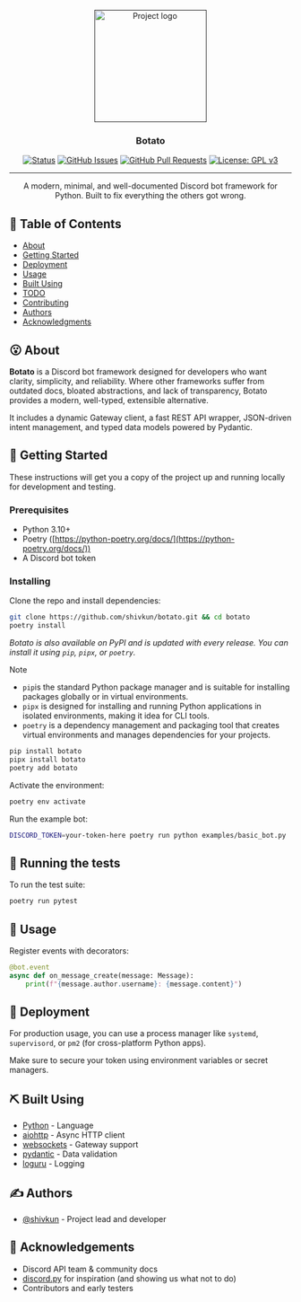 <p align="center">
  <a href="" rel="noopener">
    <img width=200px height=200px src="https://i.imgur.com/J2NT0Vd.png" alt="Project logo">
  </a>
</p>

<h3 align="center">Botato</h3>

<div align="center">

[![Status](https://img.shields.io/badge/status-active-success.svg)]()
[![GitHub Issues](https://img.shields.io/github/issues/shivkun/botato.svg)](https://github.com/shivkun/botato/issues)
[![GitHub Pull Requests](https://img.shields.io/github/issues-pr/shivkun/botato.svg)](https://github.com/shivkun/botato/pulls)
[![License: GPL v3](https://img.shields.io/badge/License-GPLv3-blue.svg)](/LICENSE)

</div>

---

<p align="center"> A modern, minimal, and well-documented Discord bot framework for Python. Built to fix everything the others got wrong.
  <br>
</p>

## 📝 Table of Contents

* [About](#about)
* [Getting Started](#getting_started)
* [Deployment](#deployment)
* [Usage](#usage)
* [Built Using](#built_using)
* [TODO](../TODO.md)
* [Contributing](../CONTRIBUTING.md)
* [Authors](#authors)
* [Acknowledgments](#acknowledgement)

## 😮 About <a name = "about"></a>

**Botato** is a Discord bot framework designed for developers who want clarity, simplicity, and reliability.
Where other frameworks suffer from outdated docs, bloated abstractions, and lack of transparency, Botato provides a modern, well-typed, extensible alternative.

It includes a dynamic Gateway client, a fast REST API wrapper, JSON-driven intent management, and typed data models powered by Pydantic.

## 🏁 Getting Started <a name = "getting_started"></a>

These instructions will get you a copy of the project up and running locally for development and testing.

### Prerequisites

* Python 3.10+
* Poetry ([https://python-poetry.org/docs/](https://python-poetry.org/docs/))
* A Discord bot token

### Installing

Clone the repo and install dependencies:

```bash
git clone https://github.com/shivkun/botato.git && cd botato
poetry install
```

*Botato is also available on PyPI and is updated with every release. You can install it using `pip`, `pipx`, or `poetry`.*

> [!NOTE]
> - `pip`is the standard Python package manager and is suitable for installing packages globally or in virtual environments.
> - `pipx` is designed for installing and running Python applications in isolated environments, making it idea for CLI tools.
> - `poetry` is a dependency management and packaging tool that creates virtual environments and manages dependencies for your projects.

```bash
pip install botato
pipx install botato
poetry add botato
```

Activate the environment:

```bash
poetry env activate
```

Run the example bot:

```bash
DISCORD_TOKEN=your-token-here poetry run python examples/basic_bot.py
```

## 🔧 Running the tests <a name = "tests"></a>

To run the test suite:

```bash
poetry run pytest
```

## 🎈 Usage <a name="usage"></a>

Register events with decorators:

```python
@bot.event
async def on_message_create(message: Message):
    print(f"{message.author.username}: {message.content}")
```

## 🚀 Deployment <a name = "deployment"></a>

For production usage, you can use a process manager like `systemd`, `supervisord`, or `pm2` (for cross-platform Python apps).

Make sure to secure your token using environment variables or secret managers.

## ⛏️ Built Using <a name = "built_using"></a>

* [Python](https://python.org/) - Language
* [aiohttp](https://docs.aiohttp.org/) - Async HTTP client
* [websockets](https://websockets.readthedocs.io/) - Gateway support
* [pydantic](https://docs.pydantic.dev/) - Data validation
* [loguru](https://github.com/Delgan/loguru) - Logging

## ✍️ Authors <a name = "authors"></a>

* [@shivkun](https://github.com/shivkun) - Project lead and developer

## 🎉 Acknowledgements <a name = "acknowledgement"></a>

* Discord API team & community docs
* [discord.py](https://github.com/Rapptz/discord.py) for inspiration (and showing us what not to do)
* Contributors and early testers
